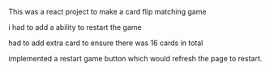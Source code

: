 This was a react project to make a card flip matching game

i had to add a ability to restart the game

had to add extra card to ensure there was 16 cards in total

implemented a restart game button which would refresh the page to restart.
